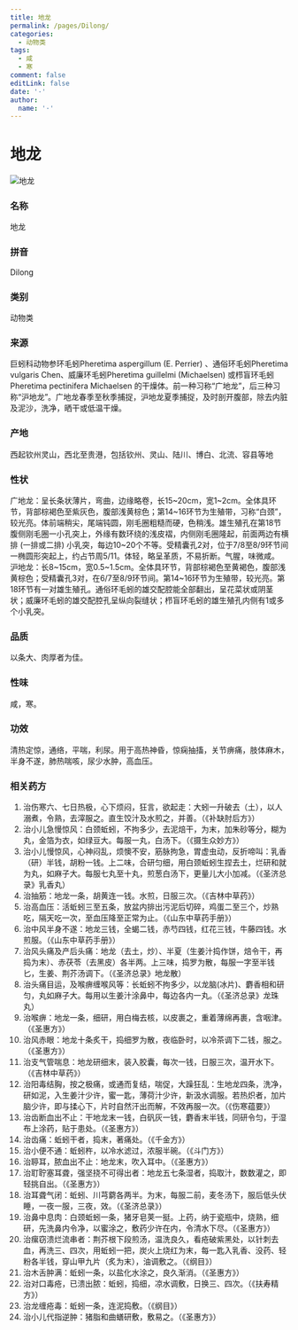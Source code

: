 ```yaml
---
title: 地龙
permalink: /pages/Dilong/
categories: 
  - 动物类
tags: 
  - 咸
  - 寒
comment: false
editLink: false
date: '·'
author: 
  name: '·'
---
```

# 地龙

![地龙](https://image.zhongyibaike.com/image/%E5%9C%B0%E9%BE%99/%E5%9C%B0%E9%BE%99.jpg)

<!-- more -->
### 名称
地龙

### 拼音
Dilong

### 类别
动物类

### 来源
巨蚓科动物参环毛蚓Pheretima aspergillum (E. Perrier) 、通俗环毛蚓Pheretima vulgaris Chen、威廉环毛蚓Pheretima guillelmi (Michaelsen) 或栉盲环毛蚓Pheretima pectinifera Michaelsen 的干燥体。前一种习称“广地龙”，后三种习称“沪地龙”。广地龙春季至秋季捕捉，沪地龙夏季捕捉，及时剖开腹部，除去内脏及泥沙，洗净，晒干或低温干燥。

### 产地
西起钦州灵山，西北至贵港，包括钦州、灵山、陆川、博白、北流、容县等地

### 性状
广地龙：呈长条状薄片，弯曲，边缘略卷，长15~20cm，宽1~2cm。全体具环节，背部棕褐色至紫灰色，腹部浅黄棕色；第14~16环节为生殖带，习称“白颈”，较光亮。体前端稍尖，尾端钝圆，刚毛圈粗糙而硬，色稍浅。雄生殖孔在第18节腹侧刚毛圈一小孔突上，外缘有数环绕的浅皮褶，内侧刚毛圈隆起，前面两边有横排 (一排或二排) 小乳突，每边10~20个不等。受精囊孔2对，位于7/8至8/9环节间一椭圆形突起上，约占节周5/11。体轻，略呈革质，不易折断。气腥，味微咸。
沪地龙：长8~15cm，宽0.5~1.5cm。全体具环节，背部棕褐色至黄褐色，腹部浅黄棕色；受精囊孔3对，在6/7至8/9环节间。第14~16环节为生殖带，较光亮。第18环节有一对雄生殖孔。通俗环毛蚓的雄交配腔能全部翻出，呈花菜状或阴茎状；威廉环毛蚓的雄交配腔孔呈纵向裂缝状；栉盲环毛蚓的雄生殖孔内侧有1或多个小乳突。

### 品质
以条大、肉厚者为佳。

### 性味
咸，寒。

### 功效
清热定惊，通络，平喘，利尿。用于高热神昏，惊痫抽搐，关节痹痛，肢体麻木，半身不遂，肺热喘咳，尿少水肿，高血压。

### 相关药方
1. 治伤寒六、七日热极，心下烦闷，狂言，欲起走：大蚓一升破去（土），以人溺煮，令熟，去滓服之。直生饺汁及水煎之，并善。（《补缺肘后方》）
2. 治小儿急慢惊风：白颈蚯蚓，不拘多少，去泥焙干，为末，加朱砂等分，糊为丸，金箔为衣，如绿豆大。每服一丸，白汤下。（《摄生众妙方》）
3. 治小儿慢惊风，心神闷乱，烦懊不安，筋脉拘急，胃虚虫动，反折啼叫：乳香（研）半钱，胡粉一钱。上二味，合研匀细，用白颈蚯蚓生捏去土，烂研和就为丸，如麻子大。每服七丸至十丸，煎葱白汤下，更量儿大小加减。（《圣济总录》乳香丸）
4. 治抽筋：地龙一条，胡黄连一钱。水煎，日服三次。（《吉林中草药》）
5. 治高血压：活蚯蚓三至五条，放盆内排出污泥后切碎，鸡蛋二至三个，炒熟吃，隔天吃一次，至血压降至正常为止。（《山东中草药手册》）
6. 治中风半身不遂：地龙三钱，全蝎二钱，赤芍四钱，红花三钱，牛藤四钱。水煎服。（《山东中草药手册》）
7. 治风头痛及产后头痛：地龙（去土，炒）、半夏（生姜汁捣作饼，焙令干，再捣为末）、赤茯苓（去黑皮）各半两。上三味，捣罗为散，每服一字至半钱匕，生姜、荆芥汤调下。（《圣济总录》地龙散）
8. 治头痛目运，及喉痹缠喉风等：长蚯蚓不拘多少，以龙脑(冰片)、麝香相和研匀，丸如麻子大。每用以生姜汁涂鼻中，每边各内一丸。（《圣济总录》龙珠丸）
9. 治喉痹：地龙一条，细研，用白梅去核，以皮裹之，重着薄绵再裹，含咽津。（《圣惠方》）
10. 治风赤眼：地龙十条炙干，捣细罗为散，夜临卧时，以冷茶调下二钱，服之。（《圣惠方》）
11. 治支气管喘息：地龙研细末，装入胶囊，每次一钱，日服三次，温开水下。（《吉林中草药》）
12. 治阳毒结胸，按之极痛，或通而复结，喘促，大躁狂乱：生地龙四条，洗净，研如泥，入生姜汁少许，蜜一匙，薄荷汁少许，新汲水调服。若热炽者，加片脑少许，即与揉心下，片时自然汗出而解，不效再服一次。（《伤寒蕴要》）
13. 治齿断血出不止：干地龙末一钱，白矾灰一钱，麝香末半钱，同研令匀，于湿布上涂药，贴于患处。（《圣惠方》）
14. 治齿痛：蚯蚓干者，捣末，著痛处。（《千金方》）
15. 治小便不通：蚯蚓杵，以冷水滤过，浓服半碗。（《斗门方》）
16. 治聤耳，脓血出不止：地龙末，吹入耳中。（《圣惠方》）
17. 治耵聍塞耳聋，强坚挠不可得出者：地龙五七条湿者，捣取汁，数数灌之，即轻挑自出。（《圣惠方》）
18. 治耳聋气闭：蚯蚓、川芎藭各两半。为末，每服二前，麦冬汤下，服后低头伏睡，一夜一服，三夜，效。（《圣济总录》）
19. 治鼻中息肉：白颈蚯蚓一条，猪牙皂荚一挺。上药，纳于瓷瓶中，烧熟，细研，先洗鼻内令净，以蜜涂之，敷药少许在内，令清水下尽。（《圣惠方》）
20. 治瘰窃溃烂流串者：荆芥根下段煎汤，温洗良久，看疮破紫黑处，以针刺去血，再洗三、四次，用蚯蚓一把，炭火上烧红为末，每一匙入乳香、没药、轻粉各半钱，穿山甲九片（炙为末），油调敷之。（《纲目》）
21. 治木舌肿满：蚯蚓一条，以盐化水涂之，良久渐消。（《圣惠方》）
22. 治对口毒疮，已溃出脓：蚯蚓，捣细，凉水调敷，日换三、四次。（《扶寿精方》）
23. 治龙缠疮毒：蚯蚓一条，连泥捣敷。（《纲目》）
24. 治小儿代指逆肿：猪脂和曲蟮研敷，敷易之。（《圣惠方》）